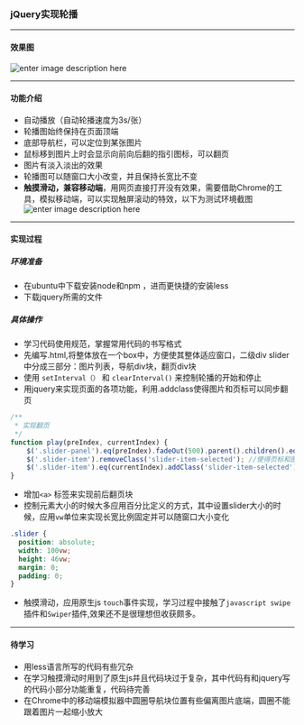 ### jQuery实现轮播
***
#### 效果图
![enter image description here](http://chuantu.biz/t5/165/1502265627x1822611311.png)
***
#### 功能介绍
*  自动播放（自动轮播速度为3s/张）
*  轮播图始终保持在页面顶端
*  底部导航栏，可以定位到某张图片
*  鼠标移到图片上时会显示向前向后翻的指引图标，可以翻页
*  图片有淡入淡出的效果
*  轮播图可以随窗口大小改变，并且保持长宽比不变
*  **触摸滑动，兼容移动端**，用网页直接打开没有效果，需要借助Chrome的工具，模拟移动端，可以实现触屏滚动的特效，以下为测试环境截图
![enter image description here](http://chuantu.biz/t5/165/1502265243x1910895695.png)
***
####  实现过程
##### 环境准备
* 在ubuntu中下载安装node和npm ，进而更快捷的安装less
* 下载jquery所需的文件
##### 具体操作
* 学习代码使用规范，掌握常用代码的书写格式
* 先编写.html,将整体放在一个box中，方便使其整体适应窗口，二级div slider中分成三部分：图片列表，导航div块，翻页div块
* 使用 ```setInterval（）``` 和 ```clearInterval()``` 来控制轮播的开始和停止
*  用jquery来实现页面的各项功能，利用.addclass使得图片和页标可以同步翻页
```javascript
/** 
 * 实现翻页
 */
function play(preIndex, currentIndex) { 
    $('.slider-panel').eq(preIndex).fadeOut(500).parent().children().eq(currentIndex).fadeIn(1000); //遍历方式，淡入淡出
    $('.slider-item').removeClass('slider-item-selected'); //使得页标和图片的改变同步
    $('.slider-item').eq(currentIndex).addClass('slider-item-selected'); 
}  
```
* 增加```<a>``` 标签来实现前后翻页块
* 控制元素大小的时候大多应用百分比定义的方式，其中设置slider大小的时候，应用`vw`单位来实现长宽比例固定并可以随窗口大小变化
```css
.slider {
  position: absolute;
  width: 100vw;
  height: 46vw;
  margin: 0;
  padding: 0;
}
```
* 触摸滑动，应用原生js `touch`事件实现，学习过程中接触了`javascript swipe`插件和`Swiper`插件,效果还不是很理想但收获颇多。
***
#### 待学习
* 用less语言所写的代码有些冗杂
* 在学习触摸滑动时用到了原生js并且代码块过于复杂，其中代码有和jquery写的代码小部分功能重复，代码待完善
* 在Chrome中的移动端模拟器中圆圈导航块位置有些偏离图片底端，圆圈不能跟着图片一起缩小放大
